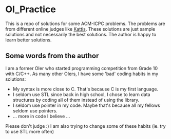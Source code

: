 # OI_Practice

This is a repo of solutions for some ACM-ICPC problems. The problems are from different online judges like [Kattis](https://open.kattis.com/). These solutions are just sample solutions and not necessarily the best solutions. The author is happy to learn better solutions.

## Some words from the author

I am a former OIer who started programming competition from Grade 10 with C/C++. As many other OIers, I have some 'bad' coding habits in my solutions:

- My syntax is more close to C. That's because C is my first language.
- I seldom use STL since back in high school, I chose to learn data structures by coding all of them instead of using the library. 
- I seldom use pointer in my code. Maybe that's because all my fellows seldom use pointers.
- ... more in code I believe ...

Please don't judge :) I am also trying to change some of these habits (ie. try to use STL more often)


